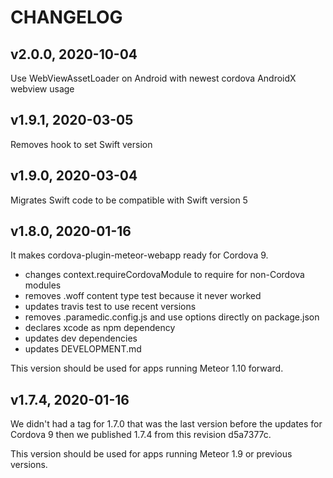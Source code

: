 # CHANGELOG

## v2.0.0, 2020-10-04
Use WebViewAssetLoader on Android with newest cordova AndroidX webview usage

## v1.9.1, 2020-03-05
Removes hook to set Swift version

## v1.9.0, 2020-03-04
Migrates Swift code to be compatible with Swift version 5

## v1.8.0, 2020-01-16
It makes cordova-plugin-meteor-webapp ready for Cordova 9.
- changes context.requireCordovaModule to require for non-Cordova modules
- removes .woff content type test because it never worked
- updates travis test to use recent versions
- removes .paramedic.config.js and use options directly on package.json
- declares xcode as npm dependency
- updates dev dependencies
- updates DEVELOPMENT.md

This version should be used for apps running Meteor 1.10 forward.

## v1.7.4, 2020-01-16
We didn't had a tag for 1.7.0 that was the last version before the updates for 
Cordova 9 then we published 1.7.4 from this revision d5a7377c.

This version should be used for apps running Meteor 1.9 or previous versions.
